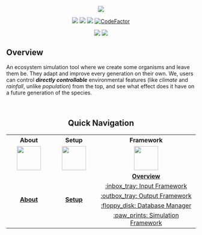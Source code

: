 
<p align="center">

<a href="https://github.com/sayansil/Ecosystem">
  <img src="https://raw.githubusercontent.com/sayansil/Ecosystem/master/docs/res/eco.png" />
</a>

</p>



<!-- Badges -->

<p align="center">
<a href="https://github.com/sayansil/Ecosystem/actions">
        <img src="https://github.com/sayansil/Ecosystem/workflows/build/badge.svg?branch=ubuntu" /></a>

<a href="https://github.com/sayansil/Ecosystem/actions">
        <img src="https://github.com/sayansil/Ecosystem/workflows/test/badge.svg?branch=ubuntu" /></a>


<a href="https://github.com/sayansil/Ecosystem/blob/master/LICENSE">
        <img src="https://img.shields.io/badge/license-GPL%20v3-yellow.svg" /></a>
        
<a href="https://www.codefactor.io/repository/github/sayansil/ecosystem/overview/ubuntu">
        <img src="https://www.codefactor.io/repository/github/sayansil/ecosystem/badge/ubuntu" alt="CodeFactor" /></a>
</p>


<p align="center">
<a href="https://bestpractices.coreinfrastructure.org/projects/3821">
        <img src="https://bestpractices.coreinfrastructure.org/projects/3821/badge" /></a>

<a href="https://isocpp.org/files/papers/p0636r0.html">
        <img src="https://img.shields.io/badge/C++-17-blue.svg?style=flat&logo=c%2B%2B" /></a>

</p>

<h2>Overview</h2>

An ecosystem simulation tool where we create some organisms and leave them be. They adapt and improve every generation on their own. We, users can control ***directly controllable*** environmental features (like *climate* and *rainfall*, unlike *population*) from the top, and see what effect does it have on a future generation of the species.

<br>

<div align="center">
<h2>Quick Navigation</h2>
<table role="table">
  <tr> <th>About</th> <th>Setup</th> <th>Framework</th> </tr>
  <tr>
    <td align="center"><img hspace="20" height="64" width="64" src="https://raw.githubusercontent.com/sayansil/Ecosystem/master/docs/res/info-button.png"></td>
    <td align="center"><img hspace="20" height="64" width="64" src="https://raw.githubusercontent.com/sayansil/Ecosystem/master/docs/res/settings.png"></td>
    <td align="center"><img hspace="20" height="64" width="64" src="https://raw.githubusercontent.com/sayansil/Ecosystem/master/docs/res/gear.png"></td>
  </tr>
  <tr>
    <td align="center" rowspan="5"><a href="https://github.com/sayansil/Ecosystem/wiki"><b>About</b></a></td>
    <td align="center" rowspan="5"><a href="https://github.com/sayansil/Ecosystem/wiki/Usage"><b>Setup</b></a></td>
    <td align="center"><a href="https://github.com/sayansil/Ecosystem/wiki/Framework-Overview"><b>Overview</b></a></td>
  </tr>
  <tr>
    <td align="center"><a href="https://github.com/sayansil/Ecosystem/wiki/Input-Framework">:inbox_tray: Input Framework</a></td>
  </tr>
  <tr>
    <td align="center"><a href="https://github.com/sayansil/Ecosystem/wiki/Output-Framework">:outbox_tray: Output Framework</a></td>
  </tr>
  <tr>
    <td align="center"><a href="https://github.com/sayansil/Ecosystem/wiki/Database-Manager">:floppy_disk: Database Manager</a></td>
  </tr>
  <tr>
    <td align="center"><a href="https://github.com/sayansil/Ecosystem/wiki/Simulation-Framework">:paw_prints: Simulation Framework</a></td>
  </tr>
</table>
</div>

